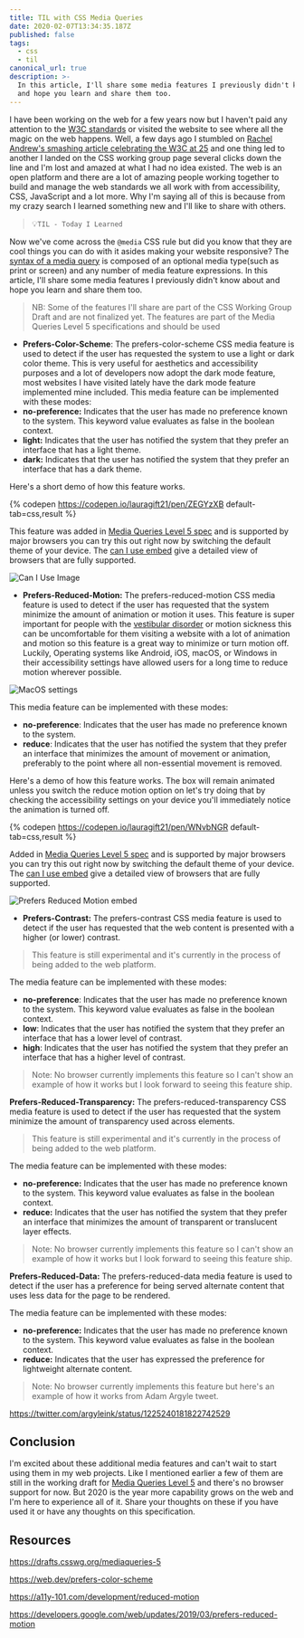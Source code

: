```yaml
---
title: TIL with CSS Media Queries
date: 2020-02-07T13:34:35.187Z
published: false
tags:
  - css
  - til
canonical_url: true
description: >-
  In this article, I'll share some media features I previously didn't know about
  and hope you learn and share them too.
---
```

I have been working on the web for a few years now but I haven't paid any attention to the [W3C standards](https://www.w3.org/) or visited the website to see where all the magic on the web happens. Well, a few days ago I stumbled on [Rachel Andrew's smashing article celebrating the W3C at 25](https://www.smashingmagazine.com/2019/10/happy-birthday-w3c/) and one thing led to another I landed on the CSS working group page several clicks down the line and I'm lost and amazed at what I had no idea existed. The web is an open platform and there are a lot of amazing people working together to build and manage the web standards we all work with from accessibility, CSS, JavaScript and a lot more. Why I'm saying all of this is because from my crazy search I learned something new and I'll like to share with others.

> 💡`TIL - Today I Learned`

Now we've come across the `@media` CSS rule but did you know that they are cool things you can do with it asides making your website responsive? The [syntax of a media query](https://developer.mozilla.org/en-US/docs/Web/CSS/Media_Queries/Using_media_queries) is composed of an optional media type(such as print or screen) and any number of media feature expressions. In this article, I'll share some media features I previously didn't know about and hope you learn and share them too.

> NB: Some of the features I'll share are part of the CSS Working Group Draft and are not finalized yet. The features are part of the Media Queries Level 5 specifications and should be used 

* **Prefers-Color-Scheme**: The prefers-color-scheme CSS media feature is used to detect if the user has requested the system to use a light or dark color theme. This is very useful for aesthetics and accessibility purposes and a lot of developers now adopt the dark mode feature, most websites I have visited lately have the dark mode feature implemented mine included. This media feature can be implemented with these modes: 
* **no-preference:** Indicates that the user has made no preference known to the system. This keyword value evaluates as false in the boolean context.
* **light:** Indicates that the user has notified the system that they prefer an interface that has a light theme.
* **dark:** Indicates that the user has notified the system that they prefer an interface that has a dark theme.

Here's a short demo of how this feature works.

 {% codepen https://codepen.io/lauragift21/pen/ZEGYzXB default-tab=css,result  %} 

This feature was added in [Media Queries Level 5 spec](https://drafts.csswg.org/mediaqueries-5/#prefers-color-scheme) and is supported by major browsers you can try this out right now by switching the default theme of your device. The [can I use embed](https://caniuse.com/) give a detailed view of browsers that are fully supported.

![Can I Use Image](https://dev-to-uploads.s3.amazonaws.com/i/lwhsv1gesnswh0g1868v.png)

* **Prefers-Reduced-Motion:** The prefers-reduced-motion CSS media feature is used to detect if the user has requested that the system minimize the amount of animation or motion it uses. This feature is super important for people with the [vestibular disorder](https://vestibular.org/understanding-vestibular-disorder) or motion sickness this can be uncomfortable for them visiting a website with a lot of animation and motion so this feature is a great way to minimize or turn motion off. Luckily, Operating systems like Android, iOS, macOS, or Windows in their accessibility settings have allowed users for a long time to reduce motion wherever possible.

![MacOS settings](https://dev-to-uploads.s3.amazonaws.com/i/vlr74psyz92nza7araxq.png)

This media feature can be implemented with these modes: 

* **no-preference**: Indicates that the user has made no preference known to the system.
* **reduce**: Indicates that the user has notified the system that they prefer an interface that minimizes the amount of movement or animation, preferably to the point where all non-essential movement is removed. 

Here's a demo of how this feature works. The box will remain animated unless you switch the reduce motion option on let's try doing that by checking the accessibility settings on your device you'll immediately notice the animation is turned off.

{% codepen https://codepen.io/lauragift21/pen/WNvbNGR default-tab=css,result  %} 

Added in [Media Queries Level 5 spec](https://drafts.csswg.org/mediaqueries-5/#prefers-reduced-motion) and is supported by major browsers you can try this out right now by switching the default theme of your device. The [can I use embed](https://caniuse.com/) give a detailed view of browsers that are fully supported.

![Prefers Reduced Motion embed](https://dev-to-uploads.s3.amazonaws.com/i/pfnjmi9npnwd5s94liz3.png)

* **Prefers-Contrast:** The prefers-contrast CSS media feature is used to detect if the user has requested that the web content is presented with a higher (or lower) contrast. 

> This feature is still experimental and it's currently in the process of being added to the web platform.

The media feature can be implemented with these modes: 

* **no-preference**: Indicates that the user has made no preference known to the system. This keyword value evaluates as false in the boolean context.
* **low**: Indicates that the user has notified the system that they prefer an interface that has a lower level of contrast.
* **high**: Indicates that the user has notified the system that they prefer an interface that has a higher level of contrast.

> Note: No browser currently implements this feature so I can't show an example of how it works but I look forward to seeing this feature ship.

**Prefers-Reduced-Transparency:** The prefers-reduced-transparency CSS media feature is used to detect if the user has requested that the system minimize the amount of transparency used across elements.

> This feature is still experimental and it's currently in the process of being added to the web platform.

The media feature can be implemented with these modes: 

* **no-preference:** Indicates that the user has made no preference known to the system. This keyword value evaluates as false in the boolean context.
* **reduce:** Indicates that the user has notified the system that they prefer an interface that minimizes the amount of transparent or translucent layer effects. 

> Note: No browser currently implements this feature so I can't show an example of how it works but I look forward to seeing this feature ship.

**Prefers-Reduced-Data:** The prefers-reduced-data media feature is used to detect if the user has a preference for being served alternate content that uses less data for the page to be rendered.

The media feature can be implemented with these modes: 

* **no-preference:** Indicates that the user has made no preference known to the system. This keyword value evaluates as false in the boolean context. 
* **reduce:** Indicates that the user has expressed the preference for lightweight alternate content.  

> Note: No browser currently implements this feature but here's an example of how it works from Adam Argyle tweet.

https://twitter.com/argyleink/status/1225240181822742529

## Conclusion

I'm excited about these additional media features and can't wait to start using them in my web projects. Like I mentioned earlier a few of them are still in the working draft for [Media Queries Level 5](https://drafts.csswg.org/mediaqueries-5/) and there's no browser support for now. But 2020 is the year more capability grows on the web and I'm here to experience all of it. Share your thoughts on these if you have used it or have any thoughts on this specification.

## Resources

https://drafts.csswg.org/mediaqueries-5 

https://web.dev/prefers-color-scheme 

https://a11y-101.com/development/reduced-motion

https://developers.google.com/web/updates/2019/03/prefers-reduced-motion
